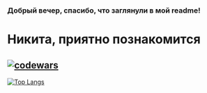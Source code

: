 ### Добрый вечер, спасибо, что заглянули в мой readme!
# Никита, приятно познакомится 
## [![codewars](https://www.codewars.com/users/Glazochek/badges/large)](https://www.codewars.com/users/username)

[![Top Langs](https://github-readme-stats.vercel.app/api/top-langs/?username=anuraghazra&layout=compact)](https://github.com/anuraghazra/github-readme-stats)
